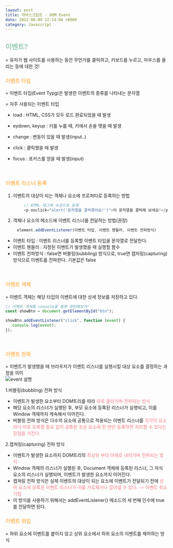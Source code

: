 ```yaml
---
layout: post
title: 자바스크립트 - DOM Event
date: 2022-06-09 22:14:04 +0900
category: Javascript
---
```


## <span style="color:#97cab3;font-weight:bold">이벤트?</span>
 = 유저가 웹 사이트를 사용하는 동안 무언가를 클릭하고, 키보드를 누르고, 마우스를 올리는 등에 대한 것!

### <span style="color:#febc68;font-weight:bold">이벤트 타입</span>
 = 이벤트 타입(Event Typg)은 발생한 이벤트의 종류를 나타내는 문자열  

 = 자주 사용되는 이벤트 타입  
 - load : HTML, CSS가 모두 로드 완료되었을 때 발생
 - eydown, keyup : 키를 누를 때, 키에서 손을 땟을 때 발생
 - change : 변동이 있을 때 발생(input..)
 - click : 클릭했을 때 발생
 - focus : 포커스를 얻을 때 발생(input)
   
   <br/>

### <span style="color:#febc68;font-weight:bold">이벤트 리스너 등록</span>
   1. 이벤트의 대상이 되는 객체나 요소에 프로퍼티로 등록하는 방법    
```javascript
        // HTML 태그에 속성으로 등록
        <p onclick="alert('문자열을 클릭했어요!')">이 문자열을 클릭해 보세요!</p>
   ```

   2. 객체나 요소의 메소드에 이벤트 리스너를 전달하는 방법(권장)
   ```javascript
        element.addEventListener(이벤트 타입, 이벤트 핸들러, 이벤트 전파방식)
   ```
   - 이벤트 타입 : 이벤트 리스너를 등록할 이벤트 타입을 문자열로 전달한다.
   - 이벤트 헨들러 : 지정된 이벤트가 발생했을 때 실행할 함수
   - 이벤트 전파방식 : false면 버블링(bubbling) 방식으로, true면 캡처링(capturing) 방식으로 이벤트를 전파한다. 기본값은 false  
   <br/>

### <span style="color:#febc68;font-weight:bold">이벤트 객체</span>  
 = 이벤트 객체는 해당 타입의 이벤트에 대한 상세 정보를 저장하고 있다. 
   ```javascript
   // 이벤트 객체를 console을 통해 확인해보자!
   const showBtn = document.getElementById("btn"); 

   showBtn.addEventListener("click", function (event) {
      console.log(event);
   });
   ```
   <br/>

### <span style="color:#febc68;font-weight:bold">이벤트 전파</span>
 = 이벤트가 발생했을 때 브라우저가 이벤트 리스너를 실행시킬 대상 요소를 결정하는 과정을 의미  
 ![event 설명](../../../../public/img/event1.png)  

1.버블링(bubbling) 전파 방식 
 - 이벤트가 발생한 요소부터 DOM트리를 따라 <span style="color:#f27c88;">위로 올라가며 전파되는 방식</span>
 - 해당 요소의 리스너가 실행된 후, 부모 요소에 등록된 리스너가 실행되고, 이를 Window 객체까지 계속해서 이어진다.
 - 버블링 전파 방식은 다수의 요소에 공통으로 적용되는 이벤트 리스너를 <span style="color:#f27c88;">각각의 요소마다 따로 등록할 필요 없이 공통된 조상 요소에 한 번만 등록하면 처리할 수 있다는 장점을 가진다.</span>

2.캡쳐링(capturing) 전파 방식
 - 이벤트가 발생한 요소까지 DOM트리의 <span style="color:#f27c88;">최상위 부터 아래로 내려가며 전파되는 방식</span>
 - Window 객체의 리스너가 실행된 후, Document 객체에 등록된 리스너, 그 자식 요소의 리스너가 실행되며, 이벤트가 발생한 요소까지 이어진다.
 - 캡쳐링 전파 방식은 실제 이벤트의 대상이 되는 요소에 이벤트가 전달되기 전에 <span style="color:#f27c88;">상위 요소에 등록된 이벤트 리스너가 이를 가로채거나 잡아낼 수 있다. -> 이벤트 취소 기법</span>
 - 이 방식을 사용하기 위해서는 addEventListener() 메소드의 세 번째 인수에 true를 전달하면 된다.


### <span style="color:#febc68;font-weight:bold">이벤트 위임</span>
 = 하위 요소에 이벤트를 붙이지 않고 상위 요소에서 하위 요소의 이벤트를 제어하는 방식